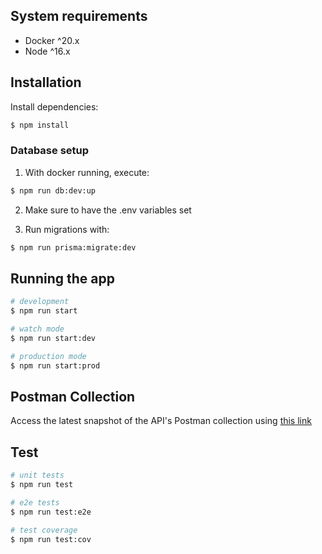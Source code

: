 ## System requirements
* Docker ^20.x
* Node ^16.x

## Installation

Install dependencies:
```bash
$ npm install
```

### Database setup

1. With docker running, execute:

```bash
$ npm run db:dev:up
```

2. Make sure to have the .env variables set

3. Run migrations with:

```bash
$ npm run prisma:migrate:dev
```

## Running the app

```bash
# development
$ npm run start

# watch mode
$ npm run start:dev

# production mode
$ npm run start:prod
```

## Postman Collection

Access the latest snapshot of the API's Postman collection using [this link](https://www.getpostman.com/collections/37f79a420b3d4b023c2d)

## Test

```bash
# unit tests
$ npm run test

# e2e tests
$ npm run test:e2e

# test coverage
$ npm run test:cov
```